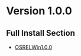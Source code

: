 # Version 1.0.0

## Full Install Section

- [OSRELWin1.0.0](https://autopatchhk.yuanshen.com/client_app/pc_mihoyo/20200928_a9f631857c460585/GenshinImpact_1.0.0.zip)
